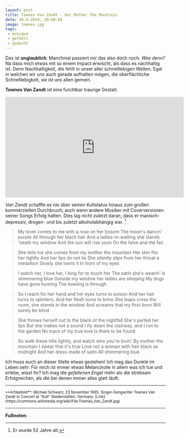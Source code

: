```yaml
---
layout: post
title: Townes Van Zandt - Our Mother The Mountain
date: 30.4.2019, 20:00:04
image: townes.jpg
tags:
 - musique
 - gefühlt
 - gedacht
---
```


Das ist **unglaublich**. Manchmal passiert mir das also doch noch. *Was denn?* Na dass mich etwas mit so einem Impact erwischt, als dass es nachhaltig ist. Denn Nachhaltigkeit, die fehlt in unser aller schnelllebigen Welten. Egal in welchen wir uns auch gerade aufhalten mögen, die oberflächliche Schnelllebigkeit, sie ist uns allen gemein.

**Townes Van Zandt** ist eine furchtbar traurige Gestalt.

<div align="center">
  <iframe width="560" height="315" src="https://www.youtube.com/embed/DW4XgQvcDsQ" frameborder="0" allow="accelerometer; autoplay; encrypted-media; gyroscope; picture-in-picture" allowfullscreen></iframe>
</div>

*Van Zandt* schaffte es nie über seinen Kultstatus hinaus zum großen kommerziellen Durchbruch, auch wenn andere Musiker mit Coverversionen seiner Songs Erfolg hatten. Dies lag nicht zuletzt daran, dass er manisch-depressiv, drogen- und bis zuletzt alkoholabhängig war. [^1]

> My lover comes to me with a rose on her bosom
The moon's dancin' purple
All through her black hair
And a ladies-in-waiting she stands 'neath my window
And the sun will rise soon
On the false and the fair

> She tells me she comes from my mother the mountain
Her skin fits her tightly
And her lips do not lie
She silently slips from her throat a medallion
Slowly she twirls it
In front of my eyes

> I watch her, I love her, I long for to touch her
The satin she's wearin'
Is shimmering blue
Outside my window her ladies are sleeping
My dogs have gone hunting
The howling is through

> So I reach for her hand and her eyes turns to poison
And her hair turns to splinters,
And her flesh turns to brine
She leaps cross the room, she stands in the window
And screams that my first-born
Will surely be blind

> She throws herself out to the black of the nightfall
She's parted her lips
But she makes not a sound
I fly down the stairway, and I run to the garden
No trace of my true love
Is there to be found

> So walk these hills lightly, and watch who you're lovin'
By mother the mountain
I swear that it's true
Love not a woman with hair black as midnight
And her dress made of satin
All shimmering blue

Ich muss euch an dieser Stelle etwas gestehen! Ich mag das Dunkle im Leben sehr. Für mich ist immer etwas Melancholie in allem was ich tue und erlebe, wisst ihr? Ich mag die *gefallenen Engel* mehr als die strebsam Erfolgreichen, als die bei denen immer alles glatt läuft.

---

<small>
**Artikelbild**: Michael Schwarz, 23 November 1995. Singer-Songwriter Townes Van Zandt in Concert at "Kult" Niederstetten, Germany. [Link](https://commons.wikimedia.org/wiki/File:Townes_Van_Zandt.jpg)
</small>

---

**Fußnoten**:

[^1]: Er wurde 52 Jahre alt.
